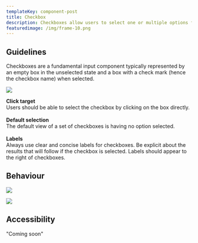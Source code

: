 ```yaml
---
templateKey: component-post
title: Checkbox
description: Checkboxes allow users to select one or multiple options from a category.
featuredimage: /img/frame-10.png
---
```

## **Guidelines**

Checkboxes are a fundamental input component typically represented by an empty box in the unselected state and a box with a check mark (hence the checkbox name) when selected.

![](/img/frame-10.png)

**Click target**\
Users should be able to select the checkbox by clicking on the box directly.\
\
**Default selection**\
The default view of a set of checkboxes is having no option selected.\
\
**Labels**\
Always use clear and concise labels for checkboxes. Be explicit about the results that will follow if the checkbox is selected. Labels should appear to the right of checkboxes.

## **Behaviour**

![](/img/frame-11.png)

![](/img/frame-12.png)

## **Accessibility**

"Coming soon"